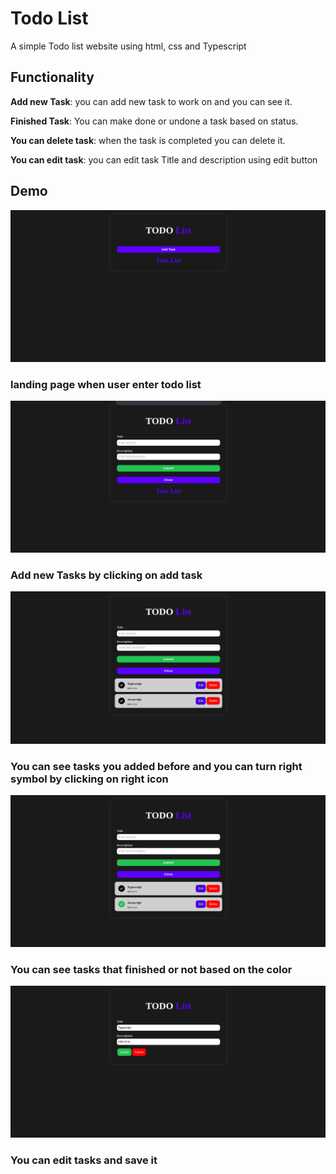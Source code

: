 # Todo List

A simple Todo list website using html, css and Typescript

## Functionality

**Add new Task**: you can add new task to work on and you can see it.

**Finished Task**: You can make done or undone a task based on status.

**You can delete task**: when the task is completed you can delete it.

**You can edit task**: you can edit task Title and description using edit button

## Demo

![App Screenshot](https://github.com/Naol86/projectPhase/blob/main/Task-1/images/demo-1.png)

### landing page when user enter todo list

![App Screenshot](https://github.com/Naol86/projectPhase/blob/main/Task-1/images/demo-2.png)

### Add new Tasks by clicking on add task

![App Screenshot](https://github.com/Naol86/projectPhase/blob/main/Task-1/images/demo-3a.png)

### You can see tasks you added before and you can turn right symbol by clicking on right icon

![App Screenshot](https://github.com/Naol86/projectPhase/blob/main/Task-1/images/demo-4.png)

### You can see tasks that finished or not based on the color

![App Screenshot](https://github.com/Naol86/projectPhase/blob/main/Task-1/images/demo-5.png)

### You can edit tasks and save it
